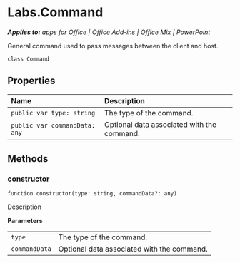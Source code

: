 
# Labs.Command

 _**Applies to:** apps for Office | Office Add-ins | Office Mix | PowerPoint_

General command used to pass messages between the client and host.

```
class Command
```


## Properties


|**Name**|**Description**|
|:-----|:-----|
| `public var type: string`|The type of the command.|
| `public var commandData: any`|Optional data associated with the command.|

## Methods




### constructor

 `function constructor(type: string, commandData?: any)`

Description

 **Parameters**


|||
|:-----|:-----|
| `type`|The type of the command.|
| `commandData`|Optional data associated with the command.|
